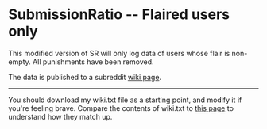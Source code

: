 SubmissionRatio -- Flaired users only
===

This modified version of SR will only log data of users whose flair is non-empty. All punishments have been removed.

The data is published to a subreddit [wiki page](http://www.reddit.com/r/GoldTesting/wiki/batman).

______


You should download my wiki.txt file as a starting point, and modify it if you're feeling brave. Compare the contents of wiki.txt to [this page](http://www.reddit.com/r/GoldTesting/wiki/batman) to understand how they match up.